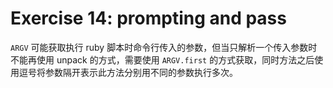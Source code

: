 # Exercise 14: prompting and pass

`ARGV` 可能获取执行 ruby 脚本时命令行传入的参数，但当只解析一个传入参数时不能再使用 unpack 的方式，需要使用 `ARGV.first` 的方式获取，同时方法之后使用逗号将参数隔开表示此方法分别用不同的参数执行多次。
